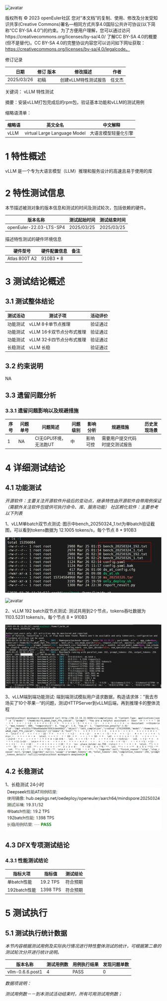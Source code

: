 ![avatar](../../images/openEuler.png)


版权所有 © 2023  openEuler社区
 您对“本文档”的复制、使用、修改及分发受知识共享(Creative Commons)署名—相同方式共享4.0国际公共许可协议(以下简称“CC BY-SA 4.0”)的约束。为了方便用户理解，您可以通过访问https://creativecommons.org/licenses/by-sa/4.0/ 了解CC BY-SA 4.0的概要 (但不是替代)。CC BY-SA 4.0的完整协议内容您可以访问如下网址获取：https://creativecommons.org/licenses/by-sa/4.0/legalcode。

修订记录

| 日期       | 修订   版本 | 修改描述 | 作者 |
| --------- | ----------- | ------------------ | ---- |
| 2025/03/26| 初稿         | 创建vLLM特性测试报告 | 任文杰     |

关键词： vLLM 特性测试

摘要：安装vLLM打包完成后的rpm包，验证基本功能和vLLM的测试用例


缩略语清单：

| 缩略语 | 英文全名 | 中文解释 |
| ------ | -------- | -------- |
|  vLLM |virtual Large Language Model|大语言模型轻量化引擎|

# 1     特性概述

vLLM 是一个专为大语言模型（LLM）推理和服务设计的高速且易于使用的库

# 2     特性测试信息

本节描述被测对象的版本信息和测试的时间及测试轮次，包括依赖的硬件。

| 版本名称 | 测试起始时间 | 测试结束时间 |
| -------- | ------------ | ------------ |
| openEuler-22.03-LTS-SP4|2025/03/25|2025/03/25|

描述特性测试的硬件环境信息

| 硬件型号 | 硬件配置信息 | 备注 |
| -------- | ------------ | ---- |
| Atlas 800T A2|910B3 * 8|      |

# 3     测试结论概述

## 3.1   测试整体结论


| 测试活动 | 测试子项 | 活动评价 |
| ------- | -------- | ------- |
| 功能测试 | vLLM 8卡单节点推理 |验证通过     |
| 功能测试 | vLLM 16卡双节点分布式推理|验证通过      |
| 功能测试 | vLLM 32卡四节点分布式推理|验证通过      |
|长稳测试 | vLLM 长稳|验证通过|

## 3.2   约束说明

NA

## 3.3   遗留问题分析

### 3.3.1 遗留问题影响以及规避措施

| 序号 | 问题单号 | 问题简述 | 问题级别 | 影响分析 | 规避措施 | 历史发现场景 |
| --- | ------- | ------ | ------- | ------- | ------- | ---------- | 
| 1    | NA |CI无GPU环境，无法跑UT|中         |影响可控 |需要用户提交代码时提交测试报告|            |


# 4 详细测试结论

## 4.1 功能测试
*开源软件：主要关注开源软件升级后的变动点，继承特性由开源软件自带用例保证（需额外关注软件包提供可执行命令、库、服务功能）*
*社区孵化软件：主要参考以下列表*

1、vLLM单batch双节点测试: 图示中bench_20250324_1.txt为单batch验证截图，可以看到tokens数据为 12.1005 tokens/s，每个节点 8 * 910B3

![avatar](../../images/openEuler_22.03_LTS_SP4/vllm单batch_1.png)

![avatar](../../images/openEuler_22.03_LTS_SP4/vllm192batch_1.png)

2、vLLM 192 batch双节点测试: 测试共用到2个节点，tokens吞吐数据为 1103.5231 tokens/s，每个节点 8 * 910B3

![avatar](../../images/openEuler_22.03_LTS_SP4/vllm192batch_2.png)

3、vLLM端到端功能测试: 端到端测试模拟用户请求数据，构造请求体：”我去市场买了10个苹果···“的问题，测试HTTPServer到vLLM后端，再到推理卡的整体流程

![avatar](../../images/openEuler_22.03_LTS_SP4/vllm功能测试.png)

## 4.2 长稳测试
1、长稳测试 24小时
![avatar](../../images/openEuler_22.03_LTS_SP4/vllm长稳.png)
## 4.3 DFX专项测试结论

### 4.3.1 性能测试结论

| 指标大项 | 指标值 | 测试结论 |
| ------- | ------ | ------- |
| 单batch性能|19.2 TPS| 符合预期|
|192batch性能|1398 TPS| 符合预期|


# 5     测试执行

## 5.1   测试执行统计数据

*本节内容根据测试用例及实际执行情况进行特性整体测试的统计，可根据第二章的测试轮次分开进行统计说明。*

| 版本名称 | 测试用例数 | 用例执行结果 | 发现问题单数 |
| -------- | ---------- | ------------ | ------------ |
| vllm-0.6.6.post1| 4|PASS   |        0      |

*数据项说明：*

*测试用例数－－到本测试活动结束时，所有可用测试用例数；*


 



 

 